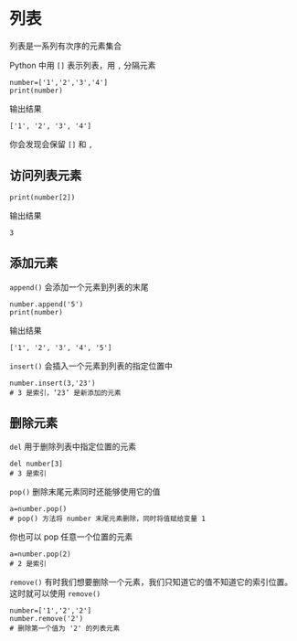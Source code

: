 # 列表

列表是一系列有次序的元素集合

Python 中用 `[]` 表示列表，用 `,` 分隔元素

```
number=['1','2','3','4']
print(number)
```

输出结果

```
['1', '2', '3', '4']
```

你会发现会保留 `[]` 和 `,`

## 访问列表元素

```
print(number[2])
```

输出结果

```
3
```

## 添加元素

`append()` 会添加一个元素到列表的末尾

```
number.append('5')
print(number)
```

输出结果

```
['1', '2', '3', '4', '5']
```

`insert()` 会插入一个元素到列表的指定位置中

```
number.insert(3,'23')
# 3 是索引，‘23’ 是新添加的元素
```

## 删除元素

`del` 用于删除列表中指定位置的元素

```
del number[3]
# 3 是索引
```

`pop()` 删除末尾元素同时还能够使用它的值

```
a=number.pop()
# pop() 方法将 number 末尾元素删除，同时将值赋给变量 1
```

你也可以 pop 任意一个位置的元素
```
a=number.pop(2)
# 2 是索引
```

`remove()` 有时我们想要删除一个元素，我们只知道它的值不知道它的索引位置。这时就可以使用 `remove()`

```
number=['1','2','2']
number.remove('2')
# 删除第一个值为 '2' 的列表元素
```


